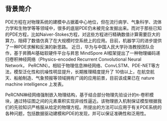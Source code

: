 ## 背景简介
PDE方程在对物理系统的建模中占据着中心地位，但在流行病学、气象科学、流体力学和生物学等等领域中，很多的底层PDE仍未被完全发掘出来。而对于那些已知的PDE方程，比如Naiver-Stokes方程，对这些方程进行精确数值计算需要巨大的算力，阻碍了数值仿真了在大规模时空系统上的应用。目前，机器学习的进步提供了一种PDE求解和反演的新思路。
近日，华为与中国人民大学孙浩教授团队合作，基于昇腾AI基础软硬件平台与昇思 MindSpore AI框架提出了一种物理编码递归卷积神经网络（Physics-encoded Recurrent Convolutional Neural Network， PeRCNN）。相较于物理信息神经网络、ConvLSTM、PDE-NET等方法，模型泛化性和抗噪性明显提升，长期推理精度提升了 10倍以上，在航空航天、船舶制造、气象预报等领域拥有广阔的应用前景，目前该成果已在 nature machine intelligence 上发表。

PeRCNN神经网络强制嵌入物理结构，基于结合部分物理先验设计的π-卷积模块，通过特征图之间的元素乘积实现非线性逼近。该物理嵌入机制保证模型根据我们的先验知识严格服从给定的物理方程。所提出的方法可以应用于有关PDE系统的各种问题，包括数据驱动建模和PDE的发现，并可以保证准确性和泛用性。
